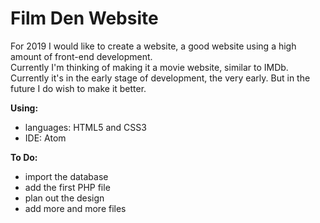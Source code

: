 # Film Den Website
For 2019 I would like to create a website, a good website using a high amount of front-end development.<br/>
Currently I'm thinking of making it a movie website, similar to IMDb. <br/>
Currently it's in the early stage of development, the very early. But in the future I do wish to make it better. <br/>

<b>Using:</b>
- languages: HTML5 and CSS3
- IDE: Atom

<b>To Do:</b>
- import the database
- add the first PHP file
- plan out the design
- add more and more files
